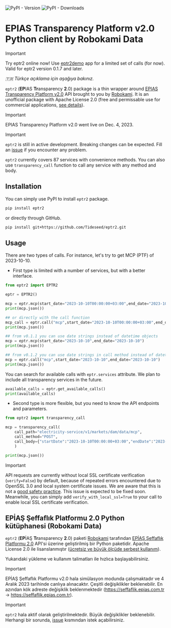 ![PyPI - Version](https://img.shields.io/pypi/v/eptr2) ![PyPI - Downloads](https://img.shields.io/pypi/dm/eptr2) 

# EPIAS Transparency Platform v2.0 Python client by Robokami Data

> [!IMPORTANT]
> Try eptr2 online now! Use [eptr2demo](https://eptr2demo.streamlit.app/) app for a limited set of calls (for now). Valid for eptr2 version 0.1.7 and later.

_🇹🇷 Türkçe açıklama için aşağıya bakınız._

`eptr2` (**EP**IAS **Tr**ansparency **2**.0) package is a thin wrapper around [EPIAS Transparency Platform v2.0](https://seffaflik.epias.com.tr/home) API brought to you by [Robokami](https://robokami.com). It is an unofficial package with Apache License 2.0 (free and permissable use for commercial applications, [see details](https://www.tldrlegal.com/license/apache-license-2-0-apache-2-0)).

> [!IMPORTANT]  
> EPIAS Transparency Platform v2.0 went live on Dec. 4, 2023. 

> [!IMPORTANT]  
> `eptr2` is still in active development. Breaking changes can be expected. Fill an [issue](https://github.com/tideseed/eptr2/issues) if you encounter any problem.

`eptr2` currently covers 87 services with convenience methods. You can also use `transparency_call` function to call any service with any method and body.

## Installation

You can simply use PyPI to install `eptr2` package.

```bash
pip install eptr2
```

or directly through GitHub.

```bash
pip install git+https://github.com/Tideseed/eptr2.git
```

## Usage

There are two types of calls. For instance, let's try to get MCP (PTF) of 2023-10-10.

+ First type is limited with a number of services, but with a better interface. 

```python
from eptr2 import EPTR2

eptr = EPTR2()

mcp = eptr.mcp(start_date="2023-10-10T00:00:00+03:00",end_date="2023-10-10T00:00:00+03:00")
print(mcp.json())

## or directly with the call function
mcp_call = eptr.call("mcp",start_date="2023-10-10T00:00:00+03:00",end_date="2023-10-10T00:00:00+03:00")
print(mcp.json())

## from v0.1.1 you can use date strings instead of datetime objects
mcp = eptr.mcp(start_date="2023-10-10",end_date="2023-10-10")
print(mcp.json())

## from v0.1.2 you can use date strings in call method instead of datetime objects
mcp = eptr.call("mcp",start_date="2023-10-10",end_date="2023-10-10")
print(mcp.json())

```

You can search for available calls with `eptr.services` attribute. We plan to include all transparency services in the future.

```python
available_calls = eptr.get_available_calls()
print(available_calls)
```
+ Second type is more flexible, but you need to know the API endpoints and parameters.

```python
from eptr2 import transparency_call

mcp = transparency_call(
    call_path="electricity-service/v1/markets/dam/data/mcp",
    call_method="POST",
    call_body={"startDate":"2023-10-10T00:00:00+03:00","endDate":"2023-10-10T00:00:00+03:00"}
    )

print(mcp.json())
```

> [!IMPORTANT]  
> API requests are currently without local SSL certificate verification (`verify=False`) by default, because of repeated errors encountered due to OpenSSL 3.0 and local system certificate issues. We are aware that this is not a [good safety practice](https://stackoverflow.com/a/66776261/3608936). This issue is expected to be fixed soon. Meanwhile, you can simply add `verify_with_local_ssl=True` to your call to enable local SSL certificate verification.


## EPİAŞ Şeffaflık Platformu 2.0 Python kütüphanesi (Robokami Data)

`eptr2` (**EP**İAŞ **Tr**ansparency **2**.0) paketi [Robokami](https://robokami.com) tarafından [EPİAŞ Şeffaflık Platformu 2.0](https://seffaflik.epias.com.tr/home) API'si üzerine geliştirilmiş bir Python paketidir. Apache License 2.0 ile lisanslanmıştır ([ücretsiz ve büyük ölçüde serbest kullanım](https://www.tldrlegal.com/license/apache-license-2-0-apache-2-0)).

Yukarıdaki yükleme ve kullanım talimatları ile hızlıca başlayabilirsiniz.

> [!IMPORTANT]  
> EPİAŞ Şeffaflık Platformu v2.0 hala simülasyon modunda çalışmaktadır ve 4 Aralık 2023 tarihinde canlıya alınacaktır. Çeşitli değişiklikler beklenebilir. En azından kök adreste değişiklik beklenmektedir (<https://seffaflik.epias.com.tr> -> <https://seffaflik.epias.com.tr>).

> [!IMPORTANT]  
> `eptr2` hala aktif olarak geliştirilmektedir. Büyük değişiklikler beklenebilir. Herhangi bir sorunda, [issue](https://github.com/tideseed/eptr2) kısmından istek açabilirsiniz.
